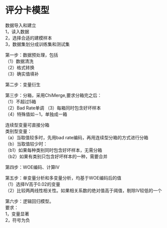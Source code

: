 ﻿# 评分卡模型


数据导入和建立<br> 
1，读入数据<br> 
2，选择合适的建模样本<br> 
3，数据集划分成训练集和测试集<br> 

第一步：数据预处理，包括<br> 
（1）数据清洗<br> 
（2）格式转换<br> 
（3）确实值填补<br> 

第二步：变量衍生

第三步：分箱，采用ChiMerge,要求分箱完之后：<br> 
（1）不超过5箱<br> 
（2）Bad Rate单调
（3）每箱同时包含好坏样本<br> 
（4）特殊值如－1，单独成一箱

连续型变量可直接分箱<br> 
类别型变量：<br> 
（a）当取值较多时，先用bad rate编码，再用连续型分箱的方式进行分箱<br> 
（b）当取值较少时：<br> 
  （b1）如果每种类别同时包含好坏样本，无需分箱<br> 
  （b2）如果有类别只包含好坏样本的一种，需要合并<br> 

第四步：WOE编码、计算IV

第五步：单变量分析和多变量分析，均基于WOE编码后的值<br> 
（1）选择IV高于0.02的变量<br> 
（2）比较两两线性相关性。如果相关系数的绝对值高于阈值，剔除IV较低的一个
 
第六步：逻辑回归模型。<br> 
要求：<br> 
1，变量显著<br> 
2，符号为负<br> 